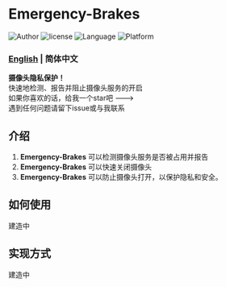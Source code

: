 # Emergency-Brakes
<p>
    <img src="https://img.shields.io/badge/Author-Liang4793-blue" alt="Author" />
    <img src="https://img.shields.io/github/license/liang4793/Emergency-Brakes" alt="license" />
    <img src="https://img.shields.io/badge/Language-Python-yellow" alt="Language" />
    <img src="https://img.shields.io/badge/Platform-windows-lightgrey" alt="Platform" />
</p>

### [English](/README.md) | 简体中文

**摄像头隐私保护！**  
快速地检测、报告并阻止摄像头服务的开启   
如果你喜欢的话，给我一个star吧 --->  
遇到任何问题请留下issue或与我联系

## 介绍
1. **Emergency-Brakes** 可以检测摄像头服务是否被占用并报告  
2. **Emergency-Brakes** 可以快速关闭摄像头
3. **Emergency-Brakes** 可以防止摄像头打开，以保护隐私和安全。

## 如何使用
建造中

## 实现方式
建造中
